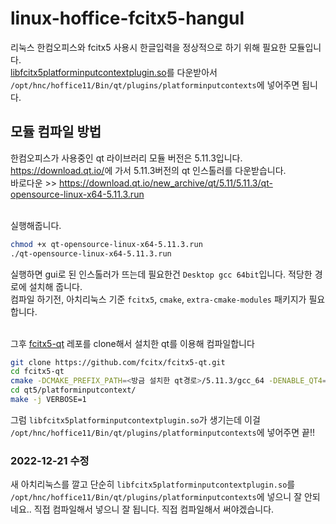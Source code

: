 # linux-hoffice-fcitx5-hangul
리눅스 한컴오피스와 fcitx5 사용시 한글입력을 정상적으로 하기 위해 필요한 모듈입니다.<br>
[libfcitx5platforminputcontextplugin.so](https://github.com/HanWool-Jeong/linux-hoffice-fcitx5-hangul/blob/main/libfcitx5platforminputcontextplugin.so)를 다운받아서 `/opt/hnc/hoffice11/Bin/qt/plugins/platforminputcontexts`에 넣어주면 됩니다.
<br>

## 모듈 컴파일 방법
한컴오피스가 사용중인 qt 라이브러리 모듈 버전은 5.11.3입니다.<br>
<https://download.qt.io/>에 가서 5.11.3버전의 qt 인스톨러를 다운받습니다.<br>
바로다운 >> <https://download.qt.io/new_archive/qt/5.11/5.11.3/qt-opensource-linux-x64-5.11.3.run><br>
<br>

실행해줍니다.

```bash
chmod +x qt-opensource-linux-x64-5.11.3.run
./qt-opensource-linux-x64-5.11.3.run
```

실행하면 gui로 된 인스톨러가 뜨는데 필요한건 `Desktop gcc 64bit`입니다. 적당한 경로에 설치해 줍니다.<br>
컴파일 하기전, 아치리눅스 기준 `fcitx5`, `cmake`, `extra-cmake-modules` 패키지가 필요합니다.<br>
<br>

그후 [fcitx5-qt](https://github.com/fcitx/fcitx5-qt) 레포를 clone해서 설치한 qt를 이용해 컴파일합니다

```bash
git clone https://github.com/fcitx/fcitx5-qt.git
cd fcitx5-qt
cmake -DCMAKE_PREFIX_PATH=<방금 설치한 qt경로>/5.11.3/gcc_64 -DENABLE_QT4=0 .
cd qt5/platforminputcontext/
make -j VERBOSE=1
```
그럼 `libfcitx5platforminputcontextplugin.so`가 생기는데 이걸 `/opt/hnc/hoffice11/Bin/qt/plugins/platforminputcontexts`에 넣어주면 끝!!

### 2022-12-21 수정
새 아치리눅스를 깔고 단순히 `libfcitx5platforminputcontextplugin.so`를 `/opt/hnc/hoffice11/Bin/qt/plugins/platforminputcontexts`에 넣으니 잘 안되네요..
직접 컴파일해서 넣으니 잘 됩니다. 직접 컴파일해서 써야겠습니다.
